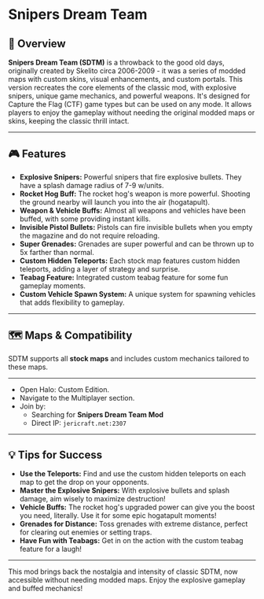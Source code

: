 # Snipers Dream Team

## 📝 Overview

**Snipers Dream Team (SDTM)** is a throwback to the good old days, originally created by Skelito circa 2006-2009 - it was a series of modded maps with custom skins, visual enhancements, and custom portals. This version recreates the core elements of the classic mod, with explosive snipers, unique game mechanics, and powerful weapons. It's designed for Capture the Flag (CTF) game types but can be used on any mode. It allows players to enjoy the gameplay without needing the original modded maps or skins, keeping the classic thrill intact.

---

## 🎮 Features

- **Explosive Snipers:** Powerful snipers that fire explosive bullets. They have a splash damage radius of 7-9 w/units.
- **Rocket Hog Buff:** The rocket hog's weapon is more powerful. Shooting the ground nearby will launch you into the air (hogatapult).
- **Weapon & Vehicle Buffs:** Almost all weapons and vehicles have been buffed, with some providing instant kills.
- **Invisible Pistol Bullets:** Pistols can fire invisible bullets when you empty the magazine and do not require reloading.
- **Super Grenades:** Grenades are super powerful and can be thrown up to 5x farther than normal.
- **Custom Hidden Teleports:** Each stock map features custom hidden teleports, adding a layer of strategy and surprise.
- **Teabag Feature:** Integrated custom teabag feature for some fun gameplay moments.
- **Custom Vehicle Spawn System:** A unique system for spawning vehicles that adds flexibility to gameplay.

---

## 🗺️ Maps & Compatibility

SDTM supports all **stock maps** and includes custom mechanics tailored to these maps.

---

* Open Halo: Custom Edition.
* Navigate to the Multiplayer section.
* Join by:
    * Searching for **Snipers Dream Team Mod**
    * Direct IP: `jericraft.net:2307`

---

## 💡 Tips for Success

- **Use the Teleports:** Find and use the custom hidden teleports on each map to get the drop on your opponents.
- **Master the Explosive Snipers:** With explosive bullets and splash damage, aim wisely to maximize destruction!
- **Vehicle Buffs:** The rocket hog's upgraded power can give you the boost you need, literally. Use it for some epic hogatapult moments!
- **Grenades for Distance:** Toss grenades with extreme distance, perfect for clearing out enemies or setting traps.
- **Have Fun with Teabags:** Get in on the action with the custom teabag feature for a laugh!

---

This mod brings back the nostalgia and intensity of classic SDTM, now accessible without needing modded maps. Enjoy the explosive gameplay and buffed mechanics!
